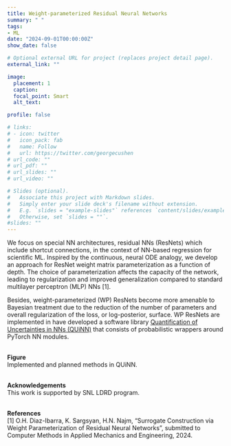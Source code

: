 ```yaml
---
title: Weight-parameterized Residual Neural Networks
summary: " "
tags:
- ML
date: "2024-09-01T00:00:00Z"
show_date: false

# Optional external URL for project (replaces project detail page).
external_link: ""

image:
  placement: 1
  caption: 
  focal_point: Smart
  alt_text:

profile: false

# links:
# - icon: twitter
#   icon_pack: fab
#   name: Follow
#   url: https://twitter.com/georgecushen
# url_code: ""
# url_pdf: ""
# url_slides: ""
# url_video: ""

# Slides (optional).
#   Associate this project with Markdown slides.
#   Simply enter your slide deck's filename without extension.
#   E.g. `slides = "example-slides"` references `content/slides/example-slides.md`.
#   Otherwise, set `slides = ""`.
#slides: ""
---
```


We focus on special NN architectures, residual NNs (ResNets) which include shortcut connections, in the context of NN-based regression for scientific ML. Inspired by the continuous, neural ODE analogy, we develop an approach for ResNet weight matrix parameterization as a function of depth. The choice of parameterization affects the capacity of the network, leading to regularization and improved generalization compared to standard multilayer perceptron (MLP) NNs [1]. 

Besides, weight-parameterized (WP) ResNets become more amenable to Bayesian treatment due to the reduction of the number of parameters and overall regularization of the loss, or log-posterior, surface. WP ResNets are implemented in have developed a software library <a href="https://github.com/sandialabs/quinn">Quantification of Uncertainties in NNs (QUiNN)</a> that consists of  probabilistic wrappers around PyTorch NN modules.


<br> <b>Figure </b></br>
Implemented and planned methods in QUiNN. 

<br> <b>Acknowledgements </b></br>
This work is supported by SNL LDRD program.

<br> <b>References </b></br>
[1] O.H. Diaz-Ibarra, K. Sargsyan, H.N. Najm, “Surrogate Construction via Weight Parameterization of Residual Neural Networks”, submitted to Computer Methods in Applied Mechanics and Engineering, 2024.



